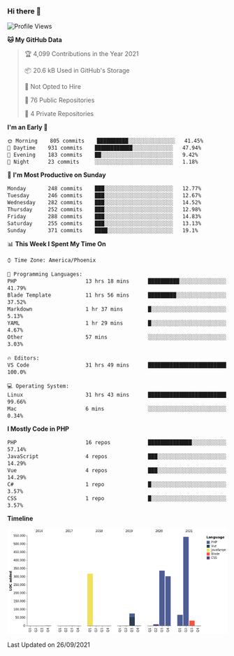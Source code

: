 ### Hi there 👋

<!--START_SECTION:waka-->
![Profile Views](http://img.shields.io/badge/Profile%20Views-1-blue)

**🐱 My GitHub Data** 

> 🏆 4,099 Contributions in the Year 2021
 > 
> 📦 20.6 kB Used in GitHub's Storage 
 > 
> 🚫 Not Opted to Hire
 > 
> 📜 76 Public Repositories 
 > 
> 🔑 4 Private Repositories  
 > 
**I'm an Early 🐤** 

```text
🌞 Morning    805 commits    ██████████░░░░░░░░░░░░░░░   41.45% 
🌆 Daytime    931 commits    ████████████░░░░░░░░░░░░░   47.94% 
🌃 Evening    183 commits    ██░░░░░░░░░░░░░░░░░░░░░░░   9.42% 
🌙 Night      23 commits     ░░░░░░░░░░░░░░░░░░░░░░░░░   1.18%

```
📅 **I'm Most Productive on Sunday** 

```text
Monday       248 commits    ███░░░░░░░░░░░░░░░░░░░░░░   12.77% 
Tuesday      246 commits    ███░░░░░░░░░░░░░░░░░░░░░░   12.67% 
Wednesday    282 commits    ███░░░░░░░░░░░░░░░░░░░░░░   14.52% 
Thursday     252 commits    ███░░░░░░░░░░░░░░░░░░░░░░   12.98% 
Friday       288 commits    ███░░░░░░░░░░░░░░░░░░░░░░   14.83% 
Saturday     255 commits    ███░░░░░░░░░░░░░░░░░░░░░░   13.13% 
Sunday       371 commits    ████░░░░░░░░░░░░░░░░░░░░░   19.1%

```


📊 **This Week I Spent My Time On** 

```text
⌚︎ Time Zone: America/Phoenix

💬 Programming Languages: 
PHP                      13 hrs 18 mins      ██████████░░░░░░░░░░░░░░░   41.79% 
Blade Template           11 hrs 56 mins      █████████░░░░░░░░░░░░░░░░   37.52% 
Markdown                 1 hr 37 mins        █░░░░░░░░░░░░░░░░░░░░░░░░   5.13% 
YAML                     1 hr 29 mins        █░░░░░░░░░░░░░░░░░░░░░░░░   4.67% 
Other                    57 mins             ░░░░░░░░░░░░░░░░░░░░░░░░░   3.03%

🔥 Editors: 
VS Code                  31 hrs 49 mins      █████████████████████████   100.0%

💻 Operating System: 
Linux                    31 hrs 43 mins      █████████████████████████   99.66% 
Mac                      6 mins              ░░░░░░░░░░░░░░░░░░░░░░░░░   0.34%

```

**I Mostly Code in PHP** 

```text
PHP                      16 repos            ██████████████░░░░░░░░░░░   57.14% 
JavaScript               4 repos             ███░░░░░░░░░░░░░░░░░░░░░░   14.29% 
Vue                      4 repos             ███░░░░░░░░░░░░░░░░░░░░░░   14.29% 
C#                       1 repo              █░░░░░░░░░░░░░░░░░░░░░░░░   3.57% 
CSS                      1 repo              █░░░░░░░░░░░░░░░░░░░░░░░░   3.57%

```


**Timeline**

![Chart not found](https://raw.githubusercontent.com/mikebronner/mikebronner/master/charts/bar_graph.png) 


 Last Updated on 26/09/2021
<!--END_SECTION:waka-->

<!--
**mikebronner/mikebronner** is a ✨ _special_ ✨ repository because its `README.md` (this file) appears on your GitHub profile.

Here are some ideas to get you started:

- 🔭 I’m currently working on ...
- 🌱 I’m currently learning ...
- 👯 I’m looking to collaborate on ...
- 🤔 I’m looking for help with ...
- 💬 Ask me about ...
- 📫 How to reach me: ...
- 😄 Pronouns: ...
- ⚡ Fun fact: ...
-->
